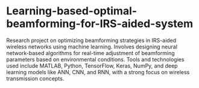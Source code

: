 # Learning-based-optimal-beamforming-for-IRS-aided-system
Research project on optimizing beamforming strategies in IRS-aided wireless networks using machine learning. Involves designing neural network-based algorithms for real-time adjustment of beamforming parameters based on environmental conditions. Tools and technologies used include MATLAB, Python, TensorFlow, Keras, NumPy, and deep learning models like ANN, CNN, and RNN, with a strong focus on wireless transmission concepts.
